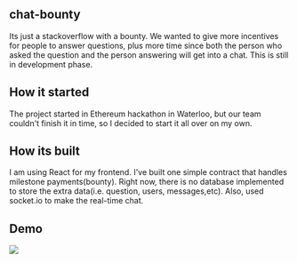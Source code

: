 ## chat-bounty 
Its just a stackoverflow with a bounty. We wanted to give more incentives for people to answer questions, plus more time since
both the person who asked the question and the person answering will get into a chat. This is still in development phase.

## How it started 
The project started in Ethereum hackathon in Waterloo, but our team couldn't finish it in time, so I decided to start it all over on my own.

## How its built 
I am using React for my frontend. I've built one simple contract that handles milestone payments(bounty). Right now, there is no
database implemented to store the extra data(i.e. question, users, messages,etc). Also, used socket.io to make the real-time chat.

## Demo 
![](https://gfycat.com/gifs/detail/ClearcutMetallicElk)
